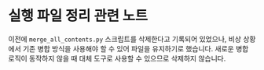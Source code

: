 # 실행 파일 정리 관련 노트

이전에 `merge_all_contents.py` 스크립트를 삭제한다고 기록되어 있었으나,
비상 상황에서 기존 병합 방식을 사용해야 할 수 있어 파일을 유지하기로 했습니다.
새로운 병합 로직이 동작하지 않을 때 대체 도구로 사용할 수 있으므로 삭제하지 않습니다.
